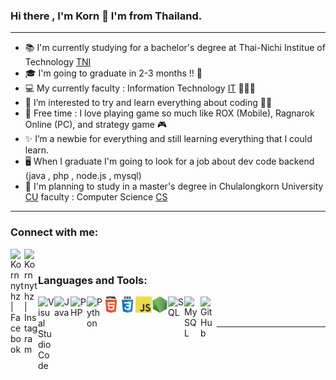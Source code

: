 ### Hi there , I'm Korn 👋 I'm from Thailand.
---
- 📚 I'm currently studying for a bachelor's degree at Thai-Nichi Institue of Technology [TNI][TNI]
- 🎓 I'm going to graduate in 2-3 months !! 🎉
- 💻 My currently faculty : Information Technology [IT][TNI-IT] 👨🏼‍🎓
- 🤖 I’m interested to try and learn everything about coding 🧑‍💻
- 🌟 Free time : I love playing game so much like ROX (Mobile), Ragnarok Online (PC), and strategy game 🎮
- ✨ I’m a newbie for everything and still learning everything that I could learn.
- 🖥️ When I graduate I'm going to look for a job about dev code backend (java , php , node.js , mysql) 
- 🎒 I'm planning to study in a master's degree in Chulalongkorn University [CU][CU] faculty : Computer Science [CS][CS]

---
### Connect with me:

[<img align="left" alt="Kornnythz | Facebook" width="22px" src="https://cdn-icons-png.flaticon.com/512/733/733547.png" />][facebook]
[<img align="left" alt="Kornnythz | Instagram" width="22px" src="https://cdn-icons-png.flaticon.com/512/2111/2111463.png" />][instagram]
<br />
### Languages and Tools:
<img align="left" alt="Visual Studio Code" width="26px" src="https://cdn-icons-png.flaticon.com/512/906/906324.png" />
<img align="left" alt="Java" width="26px" src="https://img-premium.flaticon.com/png/512/3291/premium/3291669.png?token=exp=1633356466~hmac=18f743d67e00c8337a36da98e9e8583f" />
<img align="left" alt="PHP" width="26px" src="https://img-premium.flaticon.com/png/512/2721/premium/2721652.png?token=exp=1633356516~hmac=e19d4cd50e4bbd25ab1f374d97c55f80" />
<img align="left" alt="Python" width="26px" src="https://img-premium.flaticon.com/png/512/3098/premium/3098090.png?token=exp=1633356630~hmac=87ef731eb0d50c8f7ec8dea4378a17b0" />
<img align="left" alt="HTML5" width="26px" src="https://raw.githubusercontent.com/github/explore/80688e429a7d4ef2fca1e82350fe8e3517d3494d/topics/html/html.png" />
<img align="left" alt="CSS3" width="26px" src="https://raw.githubusercontent.com/github/explore/80688e429a7d4ef2fca1e82350fe8e3517d3494d/topics/css/css.png" />
<img align="left" alt="JavaScript" width="26px" src="https://raw.githubusercontent.com/github/explore/80688e429a7d4ef2fca1e82350fe8e3517d3494d/topics/javascript/javascript.png" />
<img align="left" alt="Node.js" width="26px" src="https://raw.githubusercontent.com/github/explore/80688e429a7d4ef2fca1e82350fe8e3517d3494d/topics/nodejs/nodejs.png" />
<img align="left" alt="SQL" width="26px" src="https://cdn-icons-png.flaticon.com/512/2621/2621113.png" />
<img align="left" alt="MySQL" width="26px" src="https://cdn-icons-png.flaticon.com/512/1199/1199129.png" />
<img align="left" alt="GitHub" width="26px" src="https://cdn-icons-png.flaticon.com/512/733/733553.png" />

<br />

<br />

---

[facebook]: https://www.facebook.com/profile.php?id=100070379765734
[instagram]: https://www.instagram.com/k.korn_
[TNI-IT]: https://www.tni.ac.th/it
[TNI]: https://www.tni.ac.th
[CU]: https://www.chula.ac.th
[CS]: https://www.chula.ac.th/program/computer-science-and-information-technology

